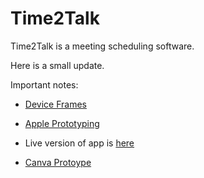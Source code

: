 # Time2Talk

Time2Talk is a meeting scheduling software.

Here is a small update.

Important notes:

- [Device 
Frames](https://www.ithinkdiff.com/create-screenshots-apple-product-frames-iframes-shortcut/)

- [Apple 
Prototyping](https://www.youtube.com/watch?v=DGn7BcFGigc)

- Live version of app is 
[here](https://cspablocortez.github.io/Time2Talk)

- [Canva 
Protoype](https://www.canva.com/design/DAGREKH803I/gXUIJrzt_bLMEEX6fC5kAw/edit)
